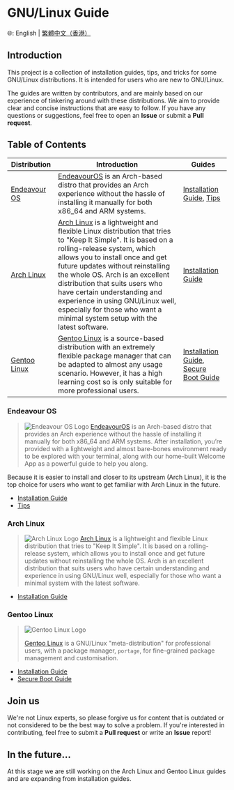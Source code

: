 # GNU/Linux Guide

🌐: English | [繁體中文（香港）](./README.zh-HK.md)

## Introduction

This project is a collection of installation guides, tips, and tricks for some GNU/Linux distributions. It is intended for users who are new to GNU/Linux. 

The guides are written by contributors, and are mainly based on our experience of tinkering around with these distributions. We aim to provide clear and concise instructions that are easy to follow. If you have any questions or suggestions, feel free to open an **Issue** or submit a **Pull request**.

## Table of Contents

| Distribution | Introduction | Guides |
| --- | --- | --- |
| [Endeavour OS](#endeavour-os) | [EndeavourOS](https://endeavouros.com/) is an Arch-based distro that provides an Arch experience without the hassle of installing it manually for both x86_64 and ARM systems. | [Installation Guide](EOS%20Guide/Installation%20Guide%20for%20Endeavour%20OS%2C%20A%20Distro%20Based%20On%20archlinux.md), [Tips](EOS%20Guide/Advanced%20Guide%20for%20Endeavour%20OS.md) |
| [Arch Linux](#arch-linux) | [Arch Linux](https://www.archlinux.org/) is a lightweight and flexible Linux distribution that tries to "Keep It Simple". It is based on a rolling-release system, which allows you to install once and get future updates without reinstalling the whole OS. Arch is an excellent distribution that suits users who have certain understanding and experience in using GNU/Linux well, especially for those who want a minimal system setup with the latest software. | [Installation Guide](Arch%20Linux%20Guide/Installation%20Guide%20for%20Arch%20Linux.md) |
| [Gentoo Linux](#gentoo-linux) | [Gentoo Linux](https://www.gentoo.org/) is a source-based distribution with an extremely flexible package manager that can be adapted to almost any usage scenario. However, it has a high learning cost so is only suitable for more professional users. | [Installation Guide](Gentoo%20Guide/Installation%20Guide%20for%20Gentoo%20Linux%20(Advanced%20user%20only).md), [Secure Boot Guide](Gentoo%20Guide/Instructions%20for%20enabling%20Secure%20Boot%20via%20Shim%20on%20Gentoo.md) |

### Endeavour OS

> ![Endeavour OS Logo](https://i0.wp.com/endeavouros.com/wp-content/uploads/2021/04/cropped-Endeavour-horizontal-white.png)
> [EndeavourOS](https://endeavouros.com/) is an Arch-based distro that provides an Arch experience without the hassle of installing it manually for both x86_64 and ARM systems. After installation, you’re provided with a lightweight and almost bare-bones environment ready to be explored with your terminal, along with our home-built Welcome App as a powerful guide to help you along.

Because it is easier to install and closer to its upstream (Arch Linux), it is the top choice for users who want to get familiar with Arch Linux in the future.

- [Installation Guide](EOS%20Guide/Installation%20Guide%20for%20Endeavour%20OS%2C%20A%20Distro%20Based%20On%20archlinux.md)
- [Tips](EOS%20Guide/Advanced%20Guide%20for%20Endeavour%20OS.md)

### Arch Linux

> ![Arch Linux Logo](https://archlinux.org/static/logos/archlinux-logo-dark-scalable.518881f04ca9.svg)
> [Arch Linux](https://www.archlinux.org/) is a lightweight and flexible Linux distribution that tries to "Keep It Simple". It is based on a rolling-release system, which allows you to install once and get future updates without reinstalling the whole OS. Arch is an excellent distribution that suits users who have certain understanding and experience in using GNU/Linux well, especially for those who want a minimal system with the latest software.

- [Installation Guide](Arch%20Linux%20Guide/Installation%20Guide%20for%20Arch%20Linux.md)

### Gentoo Linux

> ![Gentoo Linux Logo](https://assets.gentoo.org/tyrian/v1/site-logo.svg)
>
> [Gentoo Linux](https://www.gentoo.org/) is a GNU/Linux "meta-distribution" for professional users, with a package manager, `portage`, for fine-grained package management and customisation.

- [Installation Guide](Gentoo%20Guide/Installation%20Guide%20for%20Gentoo%20Linux%20(Advanced%20user%20only).md) 
- [Secure Boot Guide](Gento%20Guide/Instructions%20for%20enabling%20Secure%20Boot%20via%20Shim%20on%20Gentoo.md)

## Join us

We're not Linux experts, so please forgive us for content that is outdated or not considered to be the best way to solve a problem. If you're interested in contributing, feel free to submit a **Pull request** or write an **Issue** report!

## In the future...

At this stage we are still working on the Arch Linux and Gentoo Linux guides and are expanding from installation guides.